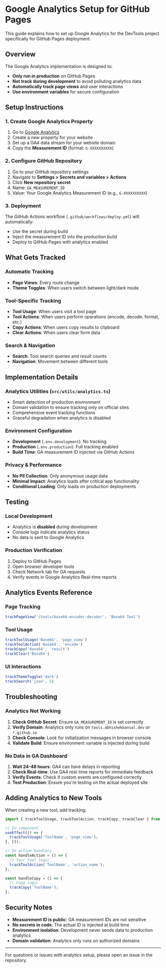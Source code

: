 # Google Analytics Setup for GitHub Pages

This guide explains how to set up Google Analytics for the DevTools project specifically for GitHub Pages deployment.

## Overview

The Google Analytics implementation is designed to:
- **Only run in production** on GitHub Pages
- **Not track during development** to avoid polluting analytics data
- **Automatically track page views** and user interactions
- **Use environment variables** for secure configuration

## Setup Instructions

### 1. Create Google Analytics Property

1. Go to [Google Analytics](https://analytics.google.com/)
2. Create a new property for your website
3. Set up a GA4 data stream for your website domain
4. Copy the **Measurement ID** (format: `G-XXXXXXXXXX`)

### 2. Configure GitHub Repository

1. Go to your GitHub repository settings
2. Navigate to **Settings > Secrets and variables > Actions**
3. Click **New repository secret**
4. Name: `GA_MEASUREMENT_ID`
5. Value: Your Google Analytics Measurement ID (e.g., `G-XXXXXXXXXX`)

### 3. Deployment

The GitHub Actions workflow (`.github/workflows/deploy.yml`) will automatically:
- Use the secret during build
- Inject the measurement ID into the production build
- Deploy to GitHub Pages with analytics enabled

## What Gets Tracked

### Automatic Tracking
- **Page Views**: Every route change
- **Theme Toggles**: When users switch between light/dark mode

### Tool-Specific Tracking
- **Tool Usage**: When users visit a tool page
- **Tool Actions**: When users perform operations (encode, decode, format, etc.)
- **Copy Actions**: When users copy results to clipboard
- **Clear Actions**: When users clear form data

### Search & Navigation
- **Search**: Tool search queries and result counts
- **Navigation**: Movement between different tools

## Implementation Details

### Analytics Utilities (`src/utils/analytics.ts`)
- Smart detection of production environment
- Domain validation to ensure tracking only on official sites
- Comprehensive event tracking functions
- Graceful degradation when analytics is disabled

### Environment Configuration
- **Development** (`.env.development`): No tracking
- **Production** (`.env.production`): Full tracking enabled
- **Build Time**: GA measurement ID injected via GitHub Actions

### Privacy & Performance
- **No PII Collection**: Only anonymous usage data
- **Minimal Impact**: Analytics loads after critical app functionality
- **Conditional Loading**: Only loads on production deployments

## Testing

### Local Development
- Analytics is **disabled** during development
- Console logs indicate analytics status
- No data is sent to Google Analytics

### Production Verification
1. Deploy to GitHub Pages
2. Open browser developer tools
3. Check Network tab for GA requests
4. Verify events in Google Analytics Real-time reports

## Analytics Events Reference

### Page Tracking
```typescript
trackPageView('/tools/base64-encoder-decoder', 'Base64 Tool')
```

### Tool Usage
```typescript
trackToolUsage('Base64', 'page_view')
trackToolAction('Base64', 'encode')
trackCopy('Base64', 'result')
trackClear('Base64')
```

### UI Interactions
```typescript
trackThemeToggle('dark')
trackSearch('json', 5)
```

## Troubleshooting

### Analytics Not Working
1. **Check GitHub Secret**: Ensure `GA_MEASUREMENT_ID` is set correctly
2. **Verify Domain**: Analytics only runs on `tools.abhishekbansal.dev` or `*.github.io`
3. **Check Console**: Look for initialization messages in browser console
4. **Validate Build**: Ensure environment variable is injected during build

### No Data in GA Dashboard
1. **Wait 24-48 hours**: GA4 can have delays in reporting
2. **Check Real-time**: Use GA4 real-time reports for immediate feedback
3. **Verify Events**: Check if custom events are configured correctly
4. **Test Production**: Ensure you're testing on the actual deployed site

## Adding Analytics to New Tools

When creating a new tool, add tracking:

```typescript
import { trackToolUsage, trackToolAction, trackCopy, trackClear } from '../../utils/analytics';

// In component
useEffect(() => {
  trackToolUsage('ToolName', 'page_view');
}, []);

// In action handlers
const handleAction = () => {
  // Your tool logic
  trackToolAction('ToolName', 'action_name');
};

const handleCopy = () => {
  // Copy logic
  trackCopy('ToolName');
};
```

## Security Notes

- **Measurement ID is public**: GA measurement IDs are not sensitive
- **No secrets in code**: The actual ID is injected at build time
- **Environment isolation**: Development never sends data to production analytics
- **Domain validation**: Analytics only runs on authorized domains

---

For questions or issues with analytics setup, please open an issue in the repository.
